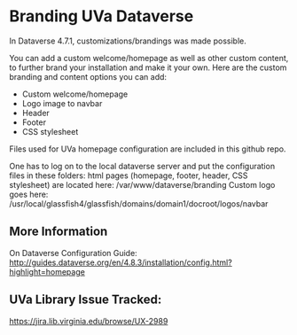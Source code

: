 # Branding UVa Dataverse

In Dataverse 4.7.1, customizations/brandings was made possible.

You can add a custom welcome/homepage as well as other custom content, to further brand your installation and make it your own. Here are the custom branding and content options you can add:

* Custom welcome/homepage
* Logo image to navbar
* Header
* Footer
* CSS stylesheet

Files used for UVa homepage configuration are included in this github repo.

One has to log on to the local dataverse server and put the configuration files in these folders:
html pages (homepage, footer, header, CSS stylesheet) are located here: /var/www/dataverse/branding
Custom logo goes here: /usr/local/glassfish4/glassfish/domains/domain1/docroot/logos/navbar

## More Information
On Dataverse Configuration Guide: http://guides.dataverse.org/en/4.8.3/installation/config.html?highlight=homepage

## UVa Library Issue Tracked:
https://jira.lib.virginia.edu/browse/UX-2989
